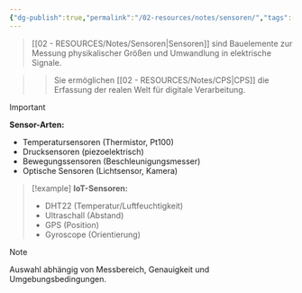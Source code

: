 ```yaml
---
{"dg-publish":true,"permalink":"/02-resources/notes/sensoren/","tags":["hardware/eingabe","iot/datensammlung","AP2025/neu"],"noteIcon":"","updated":"2025-09-16T16:45:03.368+02:00"}
---
```



>[[02 - RESOURCES/Notes/Sensoren\|Sensoren]] sind Bauelemente zur Messung physikalischer Größen und Umwandlung in elektrische Signale.

>>Sie ermöglichen [[02 - RESOURCES/Notes/CPS\|CPS]] die Erfassung der realen Welt für digitale Verarbeitung.

>[!important] 
>**Sensor-Arten:**
>- Temperatursensoren (Thermistor, Pt100)
>- Drucksensoren (piezoelektrisch)
>- Bewegungssensoren (Beschleunigungsmesser)
>- Optische Sensoren (Lichtsensor, Kamera)

>[!example] 
>**IoT-Sensoren:**
>- DHT22 (Temperatur/Luftfeuchtigkeit)
>- Ultraschall (Abstand)
>- GPS (Position)
>- Gyroscope (Orientierung)

>[!note] 
>Auswahl abhängig von Messbereich, Genauigkeit und Umgebungsbedingungen.